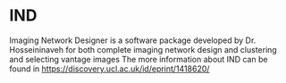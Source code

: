 # IND
Imaging Network Designer is a software package developed by Dr. Hosseininaveh for both complete imaging network design and clustering and selecting vantage images 
The more information about IND can be found in https://discovery.ucl.ac.uk/id/eprint/1418620/
